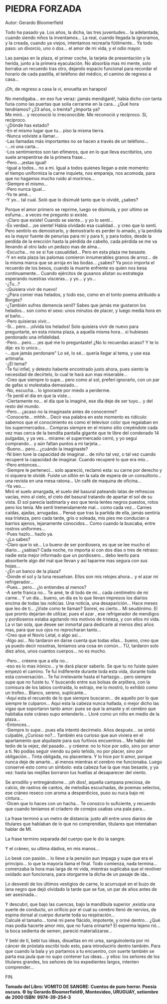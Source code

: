 # PIEDRA FORZADA
Autor: Gerardo Bloomerfield

Todo ha pasado ya. Los años, la dicha, las tres juventudes... la
adelantada, cuando siendo niños la inventamos... La real, cuando llegada
la ignoramos, y la creada, cuando ya viejos, intentamos recrearla
fútilmente... Ya todo paso: un divorcio, uno o dos... el amor de mi
vida, y el odio mayor.

Las parejas en la plaza, el primer coche, la tarjeta de presentación y
la herida, junto a la primera eyaculación. No absorbía mas mi mente,
solo borraba un recuerdo tras otro, dejando espacio funcional para
recordar el horario de cada pastilla, el teléfono del médico, el camino
de regreso a casa...

¡Oh, de regreso a casa la vi, envuelta en harapos!

No mendigaba... en eso fue veraz: ¡jamás mendigaré!, había dicho con
tanta furia como las puertas que solía cerrarme en la cara... ¿Qué hora
tendríamos? ¿23 años, o treinta? ¿Importa ya?  
Me miró... y reconoció lo irreconocible. Me reconoció y recíproco. Sí,
recíproco.  
-¿Dónde has estado?  
-En el mismo lugar que tu... piso la misma tierra.  
-Nunca volviste a llamar...  
-Las llamadas más importantes no se hacen a través de un teléfono...  
-...ni una carta...  
-Los sentimientos son tan efímeros, que en lo que lleva escribirlos,
uno suele arrepentirse de la primera frase...  
-Pero....¡estas igual!  
-Igual a todos... no a mi. Igual a todos quienes llegan a este momento:  
el tiempo uniformiza la carne inquieta, nos empareja, nos acomoda, para
que no hagamos mucho ruido al morirnos...  
-Siempre el mismo...  
-Pero nunca igual...  
-Yo te amé...  
-Y yo... tal cual. Soló que lo disimulé tanto que lo olvidé, ¿sabes?

Porque el amor primero se reprime, luego se disimula, y por ultimo se
esfuma... a veces me pregunto si existe.  
-¡Claro que existe! Cuando se siente... y yo lo sentí...  
-Es verdad... ¡se siente! Había olvidado esa cualidad... y creo que lo
sentí. Pero sentirlo es demostrarlo, y demostrarlo es perder lo amado,
y la perdida es la mayor fuente de penurias para mi y para ti, y para
todos, desde la perdida de la erección hasta la pérdida de cabello, cada
pérdida se me va llevando al otro lado un pedazo mas de alma...  
-Escucha... no se si fue casualidad... Pero en esta plaza me besaste.  
-Y en esta plaza las palomas comieron innumerables granos de
arroz... de la misma marca que se arroja en las bodas... ¿sabes? Ya poco
importa el recuerdo de los besos, cuando la muerte enfrente es quien
nos besa continuamente... Cuando ejércitos de gusanos alistan su
estrategia esperando nuestras vísceras... y yo... y yo...  
-¿Tu...?  
-¡Quisiera vivir de nuevo!  
-¿Para comer mas helados, y todo eso, como en el tonto poema
atribuido a Borges?  
-¿También sufres demencia senil? Sabes que jamás me gustaron los
helados... son como el sexo: unos minutos de placer, y luego media hora
en el baño...  
-Pero quisieras vivir...  
-Si... pero... ¡olvida los helados! Solo quisiera vivir de nuevo para
preguntarte, en esta misma plaza, a aquella misma hora... si hubieses
perdonado una infidelidad.  
-Pero... pero.... ¡es qué me lo preguntaste! ¿No lo recuerdas acaso? Y
te lo dije: es lo unico...  
-...que jamás perdonare" Lo sé, lo sé... quería llegar al tema, y use
esa artimaña.  
-¿El tema?  
-Te fui infiel, y detesto haberte encontrado justo ahora, pues siento
la necesidad de decírtelo, lo cual te hará aun mas miserable...  
-Creo que siempre lo supe... pero como al sol, preferí ignorarlo, con
un par de gafas si molestaba demasiado...  
-No, escucha... lo ignoraste por miedo a perderme.  
-Te perdí el día en que la viste...  
-Ciertamente no... el día que la imaginé, ese día deje de ser tuyo... y
del resto del mundo.  
-Pero... ¿acaso no la imaginaste antes de conocerme?  
-Conocerte... mhhh... Decir esa palabra en este momento es ridículo:  
sabemos que el conocimiento es como el televisor color que regalaban en
los supermercados... Compras siempre en el mismo sitio creyéndote cada
vez mas cerca de la bendita pantalla gigante que te libre del
condenado 14 pulgadas, y ya ves... mírame: el supermercado cerró, y yo
seguí comprando... y aún faltan puntos a mi tarjeta...  
-Bueno... pero... ¿cuándo la imaginaste?  
-Ni bien tuve la capacidad de imaginar... de niño tal vez, o tal vez
cuando recuperé la capacidad de imaginar. Cuando recuperé lo que era
mio...  
-Pero entonces...  
-Siempre le pertenecí... solo apareció, reclamó esta: su carne por
derecho y ni siquiera te olvidé. Fuiste un sillón en la sala de espera
de un consultorio... una revista en una mesa ratona... Un café de
maquina de oficina...  
-Ya veo....  
Miró el suelo amargada, el suelo del basural pateando latas de
refrescos vacías, miro al cielo, el cielo del basural tratando de
apartar el sol de su vista. El sol parecía lastimarla y eso que tenía
lentes negros puestos, rotos pero los tenía. Me sentí tremendamente
mal... como cada vez... Carnes caídas, ajadas, arrugadas... Pensé que
tras la partida de ella, jamás sentiría esa tristeza, pero cada tarde,
gris o soleada, mis pies me conducían a barrios ajenos, lejanamente
conocidos... Como cuando la buscaba, entre rostros uniformes...  
-Pues hazlo... hazlo ya.  
-¿Lo sabes?  
-Claro que lo sé... Lo bueno de ser pordiosera, es que se lee mucho el
diario... ¿sabias? Cada noche, no importa si con dos días o tres de
retraso: nadie esta mejor informado que un pordiosero... debo leerlo
para absorberle algo del mal que llevan y así taparme mas segura con
sus hojas...  
-¿En un banco de la plaza?  
-Donde el sol y la luna resuelvan. Ellos son mis relojes ahora... y el
azar mi refrigerador...  
-Pues... pero... ¿lo entiendes al menos?  
-A serte franca no... Te amé, te di todo de mi... cada centímetro de mi
carne... Y un día... bueno, un día es lo que llevan impresos los diarios
encima de todas las noticias. Una noticia, una desaparición... Hace
meses que leo de ti... ¿Viste como te llaman? Sonreí, es cierto... Mi
seudónimo. El que pronto dejarían de utilizar, pues el azar , ese
refrigerador de mendigos y pordioseros estaba agotando mis motivos de
tristeza, y con ellos mi vida. La vi tan sola, que desee ser inmortal
para dedicarle al menos diez años mas, para que sus ojos no reprocharan
tanto...  
-Creo que el Novio Letal, o algo así...  
-Algo así... No tardaron en darse cuenta que todas ellas... bueno, creo
que ya puedo decir nosotras, teníamos una cosa en común... TÚ,
tardaron solo diez años, unos cuantos cuerpos... no es mucho.

-Pero... créeme que a ella no...  
-eso es lo mas irónico... y te dará placer saberlo. Se que tu no fuiste
quien empezó el camino. Te fui indiferente durante toda esta vida,
durante toda esta conversación... Te fui irrelevante hasta el hartazgo... pero siempre supe que no fuiste tu. Y buscando entre sus bolsas de arpillera, con la comisura de los labios contraída, lo extrajo, me lo mostró, lo exhibió como un trofeo... Blanco, sereno, suplicante...  
-Aquí esta el recuerdo de lo que siempre buscaron... de aquello por lo
que siempre te culparon... Aquí esta la cabeza nunca hallada, o mejor
dicho las vigas que soportaron tanto amor: pues se que la amaste y el
cerebro que habitaba este cráneo supo entenderlo... Lloré como un niño
en medio de la plaza...  
-Entonces...  
-Siempre lo supe... pues ella intentó decírmelo. Años después... se
sintió culpable, ¿Curioso no?... También era curioso que aun viviera en
el apartamento que alquilaste para sus furtivos encuentros... Me hablo
del tedio de la vejez, del pasado... y créeme: no lo hice por odio, sino
por amor a ti. No podías seguir viendo su pelo teñido, no por placer,
sino por obligación... Tinta obligada, no placentera. Y lo hice por ti
amor, porque nunca deje de amarte... al menos mientras el cerebro me
funcionaba. Luego conservé esto como un símbolo: esta cabeza fue la que
mas besaste, y ya vez: hasta las mejillas borraron tus huellas al
desaparecer del viento.

Se arrodillo y entregándome... ¡oh dios!, aquella campana preciosa, de
calcio, de rastros de cantos, de melodías escuchadas, de poemas
selectos, ese cráneo reseco con aroma a desperdicios, puso su nuca bajo
mi cintura...  
-Dicen que lo haces con un hacha... Te conozco lo suficiente, y
recuerdo que cuando teníamos el criadero de conejos usabas una pala
para...

La frase terminó a un metro de distancia: justo allí entre unos diarios
de titulares que hablaban de lo que no comprendían, titulares que
intentaban hablar de MI.

La frase termino separada del cuerpo que le dio la sangre.

Y el cráneo, su ultima dádiva, en mis manos...

Lo besé con pasión... lo lleve a la pensión aun impaga y supe que era el
principio... lo que la mayoría llama el final. Todo comienza, nada
termina... comenzaba la hora mas larga de mi vida, mientras suplicaba
que el revólver oxidado aun funcionara, para otorgarme la dicha de un
pasaje de ida...

Lo desvestí de los últimos vestigios de carne, lo acurruqué en el buzo
de lana negro que dejó olvidado la tarde que se fue, un par de años
antes de ser asesinada...

Y descubrí, que bajo las cuencas, bajo la mandíbula superior ,existía
una suerte de conducto, un orificio por el cual su cerebro llenó de
nervios, de espina dorsal al cuerpo durante toda su respiración...  
Calculé el tamaño... tomé mi pene flácido, impotente, y oriné
dentro... ¿Qué mas podía hacerte amor mío, que no fuera orinarte? El
esperma lejano rió... la boca sedienta de semen, pareció
materializarse...

Y bebí de ti, bebí tus ideas, disueltas en mi urea, sanguinolenta por
mi cáncer de próstata escribí todo esto, para introducirlo dentro
también. Para que cuando la bala y yo partamos a tu encuentro, con
suerte también se parta esa jaula que no supo contener tus ideas... y
ellos: los señores de los titulares grandes, los señores de los
expedientes largos, intenten comprender...

FIN.

**Tomado del Libro: VOMITO DE SANGRE: Cuentos de puro horror. Poesía**
**oscura. © by Gerardo Bloomerfield©, Montevideo, URUGUAY, setiembre de**
**2000 ISBN: 9974-39-254-3**
